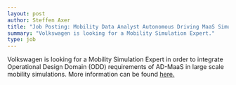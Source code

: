 ```yaml
---
layout: post
author: Steffen Axer
title: "Job Posting: Mobility Data Analyst Autonomous Driving MaaS Simulation"
summary: "Volkswagen is looking for a Mobility Simulation Expert."
type: job
---
```


Volkswagen is looking for a Mobility Simulation Expert in order to integrate Operational Design Domain (ODD) requirements of AD-MaaS in large scale mobility simulations.
More information can be found [here.](https://karriere.volkswagen.de/sap/bc/bsp/sap/zvw_hcmx_ui_ext/?jobId=CE6634AF2C021EED9AFD29A92B135E5E)
